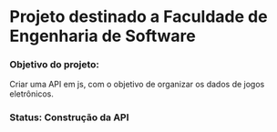 # Projeto destinado a Faculdade de Engenharia de Software
### Objetivo do projeto:
Criar uma API em js, com o objetivo de organizar os dados de jogos eletrônicos.

### Status: Construção da API
